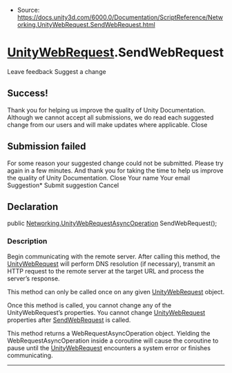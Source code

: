 * Source: https://docs.unity3d.com/6000.0/Documentation/ScriptReference/Networking.UnityWebRequest.SendWebRequest.html

#  [UnityWebRequest](https://docs.unity3d.com/6000.0/Documentation/ScriptReference/Networking.UnityWebRequest.html).SendWebRequest
Leave feedback
Suggest a change
## Success!
Thank you for helping us improve the quality of Unity Documentation. Although we cannot accept all submissions, we do read each suggested change from our users and will make updates where applicable.
Close
## Submission failed
For some reason your suggested change could not be submitted. Please <a>try again</a> in a few minutes. And thank you for taking the time to help us improve the quality of Unity Documentation.
Close
Your name Your email Suggestion* Submit suggestion
Cancel
## Declaration
public [Networking.UnityWebRequestAsyncOperation](https://docs.unity3d.com/6000.0/Documentation/ScriptReference/Networking.UnityWebRequestAsyncOperation.html) SendWebRequest(); 
### Description
Begin communicating with the remote server.
After calling this method, the [UnityWebRequest](https://docs.unity3d.com/6000.0/Documentation/ScriptReference/Networking.UnityWebRequest.html) will perform DNS resolution (if necessary), transmit an HTTP request to the remote server at the target URL and process the server’s response.  
  
This method can only be called once on any given [UnityWebRequest](https://docs.unity3d.com/6000.0/Documentation/ScriptReference/Networking.UnityWebRequest.html) object.  
  
Once this method is called, you cannot change any of the UnityWebRequest’s properties. You cannot change [UnityWebRequest](https://docs.unity3d.com/6000.0/Documentation/ScriptReference/Networking.UnityWebRequest.html) properties after [SendWebRequest](https://docs.unity3d.com/6000.0/Documentation/ScriptReference/Networking.UnityWebRequest.SendWebRequest.html) is called.  
  
This method returns a WebRequestAsyncOperation object. Yielding the WebRequestAsyncOperation inside a coroutine will cause the coroutine to pause until the [UnityWebRequest](https://docs.unity3d.com/6000.0/Documentation/ScriptReference/Networking.UnityWebRequest.html) encounters a system error or finishes communicating. 
* * *
